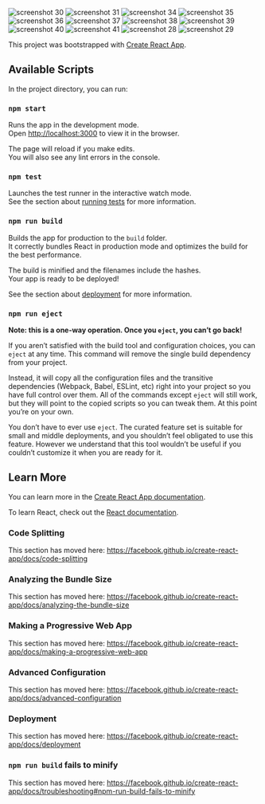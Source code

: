 ![screenshot 30](https://user-images.githubusercontent.com/24756389/52576336-ee21a100-2e30-11e9-9f1d-56437c4c467f.png)
![screenshot 31](https://user-images.githubusercontent.com/24756389/52576337-eeba3780-2e30-11e9-9019-1c338a2c51da.png)
![screenshot 34](https://user-images.githubusercontent.com/24756389/52576338-eeba3780-2e30-11e9-9e1f-c0349fa01829.png)
![screenshot 35](https://user-images.githubusercontent.com/24756389/52576339-eeba3780-2e30-11e9-9631-4a3d7c011e0c.png)
![screenshot 36](https://user-images.githubusercontent.com/24756389/52576340-eeba3780-2e30-11e9-9c6a-edf6d2c2169e.png)
![screenshot 37](https://user-images.githubusercontent.com/24756389/52576341-ef52ce00-2e30-11e9-8772-2917fa08c0ec.png)
![screenshot 38](https://user-images.githubusercontent.com/24756389/52576343-ef52ce00-2e30-11e9-80aa-17371a92f531.png)
![screenshot 39](https://user-images.githubusercontent.com/24756389/52576345-ef52ce00-2e30-11e9-8c2f-9c2825730d34.png)
![screenshot 40](https://user-images.githubusercontent.com/24756389/52576347-efeb6480-2e30-11e9-9e2d-d3c0d3b57893.png)
![screenshot 41](https://user-images.githubusercontent.com/24756389/52576348-f083fb00-2e30-11e9-8a71-26efb4b7bc5a.png)
![screenshot 28](https://user-images.githubusercontent.com/24756389/52576350-f083fb00-2e30-11e9-806e-94cef0ad0c4e.png)
![screenshot 29](https://user-images.githubusercontent.com/24756389/52576351-f11c9180-2e30-11e9-8a44-cc59d62662e0.png)


This project was bootstrapped with [Create React App](https://github.com/facebook/create-react-app).

## Available Scripts

In the project directory, you can run:

### `npm start`

Runs the app in the development mode.<br>
Open [http://localhost:3000](http://localhost:3000) to view it in the browser.

The page will reload if you make edits.<br>
You will also see any lint errors in the console.

### `npm test`

Launches the test runner in the interactive watch mode.<br>
See the section about [running tests](https://facebook.github.io/create-react-app/docs/running-tests) for more information.

### `npm run build`

Builds the app for production to the `build` folder.<br>
It correctly bundles React in production mode and optimizes the build for the best performance.

The build is minified and the filenames include the hashes.<br>
Your app is ready to be deployed!

See the section about [deployment](https://facebook.github.io/create-react-app/docs/deployment) for more information.

### `npm run eject`

**Note: this is a one-way operation. Once you `eject`, you can’t go back!**

If you aren’t satisfied with the build tool and configuration choices, you can `eject` at any time. This command will remove the single build dependency from your project.

Instead, it will copy all the configuration files and the transitive dependencies (Webpack, Babel, ESLint, etc) right into your project so you have full control over them. All of the commands except `eject` will still work, but they will point to the copied scripts so you can tweak them. At this point you’re on your own.

You don’t have to ever use `eject`. The curated feature set is suitable for small and middle deployments, and you shouldn’t feel obligated to use this feature. However we understand that this tool wouldn’t be useful if you couldn’t customize it when you are ready for it.

## Learn More

You can learn more in the [Create React App documentation](https://facebook.github.io/create-react-app/docs/getting-started).

To learn React, check out the [React documentation](https://reactjs.org/).

### Code Splitting

This section has moved here: https://facebook.github.io/create-react-app/docs/code-splitting

### Analyzing the Bundle Size

This section has moved here: https://facebook.github.io/create-react-app/docs/analyzing-the-bundle-size

### Making a Progressive Web App

This section has moved here: https://facebook.github.io/create-react-app/docs/making-a-progressive-web-app

### Advanced Configuration

This section has moved here: https://facebook.github.io/create-react-app/docs/advanced-configuration

### Deployment

This section has moved here: https://facebook.github.io/create-react-app/docs/deployment

### `npm run build` fails to minify

This section has moved here: https://facebook.github.io/create-react-app/docs/troubleshooting#npm-run-build-fails-to-minify
